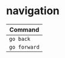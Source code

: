 # navigation

| Command           |
| ----------------- |
| `go back`         |
| `go forward`        |

